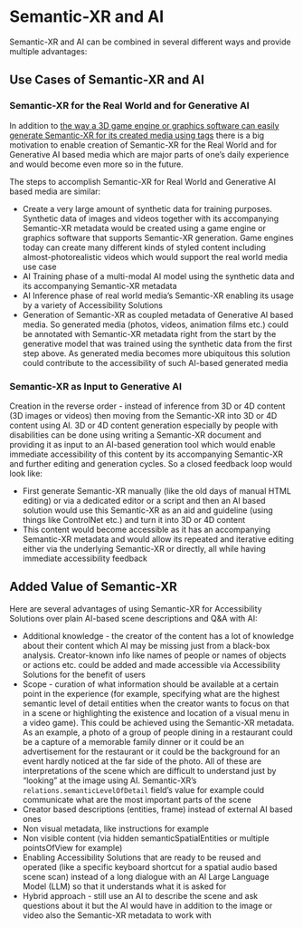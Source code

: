 # Semantic-XR and AI
Semantic-XR and AI can be combined in several different ways and provide multiple advantages:

## Use Cases of Semantic-XR and AI

### Semantic-XR for the Real World and for Generative AI
In addition to [the way a 3D game engine or graphics software can easily generate Semantic-XR for its created media using tags](/Implementation/semanticXrTagsBasedApproach.md) there is a big motivation to enable creation of Semantic-XR for the Real World and for Generative AI based media which are major parts of one’s daily experience and would become even more so in the future.

The steps to accomplish Semantic-XR for Real World and Generative AI based media are similar:
* Create a very large amount of synthetic data for training purposes. Synthetic data of images and videos together with its accompanying Semantic-XR metadata would be created using a game engine or graphics software that supports Semantic-XR generation. Game engines today can create many different kinds of styled content including almost-photorealistic videos which would support the real world media use case
* AI Training phase of a multi-modal AI model using the synthetic data and its accompanying Semantic-XR metadata
* AI Inference phase of real world media’s Semantic-XR enabling its usage by a variety of Accessibility Solutions
* Generation of Semantic-XR as coupled metadata of Generative AI based media. So generated media (photos, videos, animation films etc.) could be annotated with Semantic-XR metadata right from the start by the generative model that was trained using the synthetic data from the first step above. As generated media becomes more ubiquitous this solution could contribute to the accessibility of such AI-based generated media

### Semantic-XR as Input to Generative AI
Creation in the reverse order - instead of inference from 3D or 4D content (3D images or videos) then moving from the Semantic-XR into 3D or 4D content using AI. 3D or 4D content generation especially by people with disabilities can be done using writing a Semantic-XR document and providing it as input to an AI-based generation tool which would enable immediate accessibility of this content by its accompanying Semantic-XR and further editing and generation cycles. So a closed feedback loop would look like:
* First generate Semantic-XR manually (like the old days of manual HTML editing) or via a dedicated editor or a script and then an AI based solution would use this Semantic-XR as an aid and guideline (using things like ControlNet etc.) and turn it into 3D or 4D content
* This content would become accessible as it has an accompanying Semantic-XR metadata and would allow its repeated and iterative editing either via the underlying Semantic-XR or directly, all while having immediate accessibility feedback

## Added Value of Semantic-XR
Here are several advantages of using Semantic-XR for Accessibility Solutions over plain AI-based scene descriptions and Q&A with AI:
* Additional knowledge - the creator of the content has a lot of knowledge about their content which AI may be missing just from a black-box analysis. Creator-known info like names of people or names of objects or actions etc. could be added and made accessible via Accessibility Solutions for the benefit of users
* Scope - curation of what information should be available at a certain point in the experience (for example, specifying what are the highest semantic level of detail entities when the creator wants to focus on that in a scene or highlighting the existence and location of a visual menu in a video game). This could be achieved using the Semantic-XR metadata. As an example, a photo of a group of people dining in a restaurant could be a capture of a memorable family dinner or it could be an advertisement for the restaurant or it could be the background for an event hardly noticed at the far side of the photo. All of these are interpretations of the scene which are difficult to understand just by “looking” at the image using AI. Semantic-XR’s  `relations.semanticLevelOfDetail` field’s value for example could communicate what are the most important parts of the scene
* Creator based descriptions (entities, frame) instead of external AI based ones
* Non visual metadata, like instructions for example
* Non visible content (via hidden semanticSpatialEntities or multiple pointsOfView for example)
* Enabling Accessibility Solutions that are ready to be reused and operated (like a specific keyboard shortcut for a spatial audio based scene scan) instead of a long dialogue with an AI Large Language Model (LLM) so that it understands what it is asked for
* Hybrid approach - still use an AI to describe the scene and ask questions about it but the AI would have in addition to the image or video also the Semantic-XR metadata to work with
